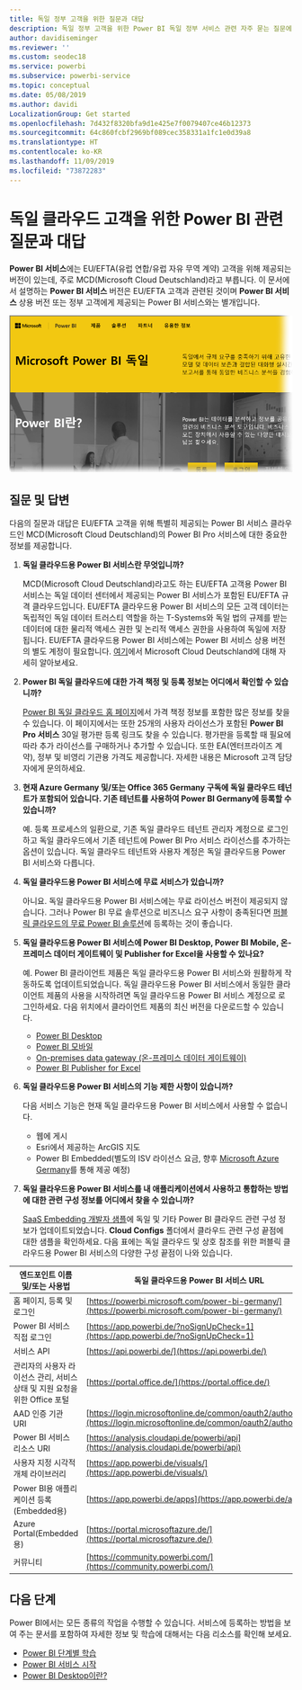 ```yaml
---
title: 독일 정부 고객을 위한 질문과 대답
description: 독일 정부 고객을 위한 Power BI 독일 정부 서비스 관련 자주 묻는 질문에 대답
author: davidiseminger
ms.reviewer: ''
ms.custom: seodec18
ms.service: powerbi
ms.subservice: powerbi-service
ms.topic: conceptual
ms.date: 05/08/2019
ms.author: davidi
LocalizationGroup: Get started
ms.openlocfilehash: 7d432f8320bfa9d1e425e7f0079407ce46b12373
ms.sourcegitcommit: 64c860fcbf2969bf089cec358331a1fc1e0d39a8
ms.translationtype: HT
ms.contentlocale: ko-KR
ms.lasthandoff: 11/09/2019
ms.locfileid: "73872283"
---
```

# <a name="frequently-asked-questions-for-power-bi-for-germany-cloud-customers"></a>독일 클라우드 고객을 위한 Power BI 관련 질문과 대답
**Power BI 서비스**에는 EU/EFTA(유럽 연합/유럽 자유 무역 계약) 고객을 위해 제공되는 버전이 있는데, 주로 MCD(Microsoft Cloud Deutschland)라고 부릅니다. 이 문서에서 설명하는 **Power BI 서비스** 버전은 EU/EFTA 고객과 관련된 것이며 **Power BI 서비스** 상용 버전 또는 정부 고객에게 제공되는 Power BI 서비스와는 별개입니다.

![](media/service-govde-faq/govde-faq_01.png)

## <a name="questions-and-answers"></a>질문 및 답변

다음의 질문과 대답은 EU/EFTA 고객을 위해 특별히 제공되는 Power BI 서비스 클라우드인 MCD(Microsoft Cloud Deutschland)의 Power BI Pro 서비스에 대한 중요한 정보를 제공합니다.

1. **독일 클라우드용 Power BI 서비스란 무엇입니까?**
   
   MCD(Microsoft Cloud Deutschland)라고도 하는 EU/EFTA 고객용 Power BI 서비스는 독일 데이터 센터에서 제공되는 Power BI 서비스가 포함된 EU/EFTA 규격 클라우드입니다. EU/EFTA 클라우드용 Power BI 서비스의 모든 고객 데이터는 독립적인 독일 데이터 트러스티 역할을 하는 T-Systems와 독일 법의 규제를 받는 데이터에 대한 물리적 액세스 권한 및 논리적 액세스 권한을 사용하여 독일에 저장됩니다. EU/EFTA 클라우드용 Power BI 서비스에는 Power BI 서비스 상용 버전의 별도 계정이 필요합니다. [여기](https://www.microsoft.com/trustcenter/cloudservices/nationalcloud)에서 Microsoft Cloud Deutschland에 대해 자세히 알아보세요.
2. **Power BI 독일 클라우드에 대한 가격 책정 및 등록 정보는 어디에서 확인할 수 있습니까?**
   
   [Power BI 독일 클라우드 홈 페이지](https://powerbi.microsoft.com/power-bi-germany/)에서 가격 책정 정보를 포함한 많은 정보를 찾을 수 있습니다. 이 페이지에서는 또한 25개의 사용자 라이선스가 포함된 **Power BI Pro 서비스** 30일 평가판 등록 링크도 찾을 수 있습니다. 평가판을 등록할 때 필요에 따라 추가 라이선스를 구매하거나 추가할 수 있습니다. 또한 EA(엔터프라이즈 계약), 정부 및 비영리 기관용 가격도 제공합니다. 자세한 내용은 Microsoft 고객 담당자에게 문의하세요.
3. **현재 Azure Germany 및/또는 Office 365 Germany 구독에 독일 클라우드 테넌트가 포함되어 있습니다. 기존 테넌트를 사용하여 Power BI Germany에 등록할 수 있습니까?**
   
   예. 등록 프로세스의 일환으로, 기존 독일 클라우드 테넌트 관리자 계정으로 로그인하고 독일 클라우드에서 기존 테넌트에 Power BI Pro 서비스 라이선스를 추가하는 옵션이 있습니다. 독일 클라우드 테넌트와 사용자 계정은 독일 클라우드용 Power BI 서비스와 다릅니다.
4. **독일 클라우드용 Power BI 서비스에 무료 서비스가 있습니까?**
   
   아니요. 독일 클라우드용 Power BI 서비스에는 무료 라이선스 버전이 제공되지 않습니다. 그러나 Power BI 무료 솔루션으로 비즈니스 요구 사항이 충족된다면 [퍼블릭 클라우드의 무료 Power BI 솔루션](https://powerbi.microsoft.com/get-started/)에 등록하는 것이 좋습니다.
5. **독일 클라우드용 Power BI 서비스에 Power BI Desktop, Power BI Mobile, 온-프레미스 데이터 게이트웨이 및 Publisher for Excel을 사용할 수 있나요?**
   
   예. Power BI 클라이언트 제품은 독일 클라우드용 Power BI 서비스와 원활하게 작동하도록 업데이트되었습니다. 독일 클라우드용 Power BI 서비스에서 동일한 클라이언트 제품의 사용을 시작하려면 독일 클라우드용 Power BI 서비스 계정으로 로그인하세요. 다음 위치에서 클라이언트 제품의 최신 버전을 다운로드할 수 있습니다.
   
   * [Power BI Desktop](https://powerbi.microsoft.com/desktop/)
   * [Power BI 모바일](https://powerbi.microsoft.com/mobile/)
   * [On-premises data gateway (온-프레미스 데이터 게이트웨이)](https://powerbi.microsoft.com/gateway/)
   * [Power BI Publisher for Excel](https://powerbi.microsoft.com/excel-dashboard-publisher/)
6. **독일 클라우드용 Power BI 서비스의 기능 제한 사항이 있습니까?**
   
   다음 서비스 기능은 현재 독일 클라우드용 Power BI 서비스에서 사용할 수 없습니다.
   
   * 웹에 게시
   * Esri에서 제공하는 ArcGIS 지도
   * Power BI Embedded(별도의 ISV 라이선스 요금, 향후 [Microsoft Azure Germany](https://azure.microsoft.com/overview/clouds/germany/)를 통해 제공 예정)
7. **독일 클라우드용 Power BI 서비스를 내 애플리케이션에서 사용하고 통합하는 방법에 대한 관련 구성 정보를 어디에서 찾을 수 있습니까?**
   
   [SaaS Embedding 개발자 샘플](https://github.com/Microsoft/PowerBI-Developer-Samples)에 독일 및 기타 Power BI 클라우드 관련 구성 정보가 업데이트되었습니다. **Cloud Configs** 폴더에서 클라우드 관련 구성 끝점에 대한 샘플을 확인하세요. 다음 표에는 독일 클라우드 및 상호 참조를 위한 퍼블릭 클라우드용 Power BI 서비스의 다양한 구성 끝점이 나와 있습니다.

| **엔드포인트 이름 및/또는 사용법** | **독일 클라우드용 Power BI 서비스 URL** | **퍼블릭 클라우드의 해당 URL(상호 참조용)** |
| --- | --- | --- |
| 홈 페이지, 등록 및 로그인 |[https://powerbi.microsoft.com/power-bi-germany/](https://powerbi.microsoft.com/power-bi-germany/) |[https://powerbi.microsoft.com/](https://powerbi.microsoft.com/) |
| Power BI 서비스 직접 로그인 |[https://app.powerbi.de/?noSignUpCheck=1](https://app.powerbi.de/?noSignUpCheck=1) |[https://app.powerbi.com/?noSignUpCheck=1](https://app.powerbi.com/?noSignUpCheck=1) |
| 서비스 API |[https://api.powerbi.de/](https://api.powerbi.de/) |[https://api.powerbi.com/](https://api.powerbi.com/) |
| 관리자의 사용자 라이선스 관리, 서비스 상태 및 지원 요청을 위한 Office 포털 |[https://portal.office.de/](https://portal.office.de/) |[https://portal.office.com/](https://portal.office.com/) |
| AAD 인증 기관 URI |[https://login.microsoftonline.de/common/oauth2/authorize/](https://login.microsoftonline.de/common/oauth2/authorize/) |[https://login.microsoftonline.com/common/oauth2/authorize/](https://login.microsoftonline.com/common/oauth2/authorize/) |
| Power BI 서비스 리소스 URI |[https://analysis.cloudapi.de/powerbi/api](https://analysis.cloudapi.de/powerbi/api) |[https://analysis.windows.net/powerbi/api](https://analysis.windows.net/powerbi/api) |
| 사용자 지정 시각적 개체 라이브러리 |[https://app.powerbi.de/visuals/](https://app.powerbi.de/visuals/) |[https://app.powerbi.com/visuals/](https://app.powerbi.com/visuals/) |
| Power BI용 애플리케이션 등록(Embedded용) |[https://app.powerbi.de/apps](https://app.powerbi.de/apps) |[https://app.powerbi.com/apps](https://app.powerbi.com/apps) |
| Azure Portal(Embedded용) |[https://portal.microsoftazure.de/](https://portal.microsoftazure.de/) |[https://portal.azure.com/](https://portal.azure.com/) |
| 커뮤니티 |[https://community.powerbi.com/](https://community.powerbi.com/) |[https://community.powerbi.com/](https://community.powerbi.com/) |

## <a name="next-steps"></a>다음 단계
Power BI에서는 모든 종류의 작업을 수행할 수 있습니다. 서비스에 등록하는 방법을 보여 주는 문서를 포함하여 자세한 정보 및 학습에 대해서는 다음 리소스를 확인해 보세요.

* [Power BI 단계별 학습](guided-learning/index.md)
* [Power BI 서비스 시작](service-get-started.md)
* [Power BI Desktop이란?](desktop-what-is-desktop.md)


